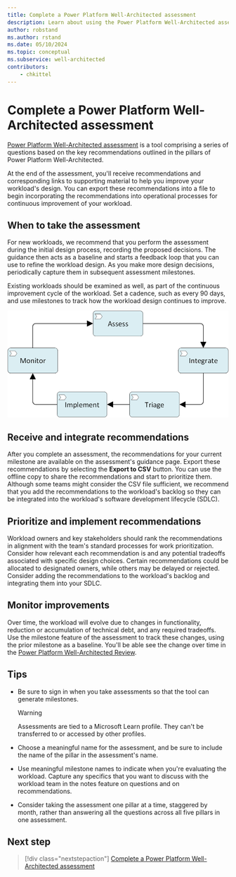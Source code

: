 ```yaml
---
title: Complete a Power Platform Well-Architected assessment
description: Learn about using the Power Platform Well-Architected assessments to help you implement the Pillar recommendations in your Power Platform workload. 
author: robstand
ms.author: rstand
ms.date: 05/10/2024
ms.topic: conceptual
ms.subservice: well-architected
contributors:
    - chkittel 
---
```


# Complete a Power Platform Well-Architected assessment

[Power Platform Well-Architected assessment](https://aka.ms/powa/assessment) is a tool comprising a series of questions based on the key recommendations outlined in the pillars of Power Platform Well-Architected.

At the end of the assessment, you'll receive recommendations and corresponding links to supporting material to help you improve your workload's design. You can export these recommendations into a file to begin incorporating the recommendations into operational processes for continuous improvement of your workload.

## When to take the assessment

For new workloads, we recommend that you perform the assessment during the initial design process, recording the proposed decisions. The guidance then acts as a baseline and starts a feedback loop that you can use to refine the workload design. As you make more design decisions, periodically capture them in subsequent assessment milestones.

Existing workloads should be examined as well, as part of the continuous improvement cycle of the workload. Set a cadence, such as every 90 days, and use milestones to track how the workload design continues to improve.

![Diagram that shows an overview of the continuous improvement cycle.](./_images/guidance-overview.png)

## Receive and integrate recommendations

After you complete an assessment, the recommendations for your current milestone are available on the assessment's guidance page. Export these recommendations by selecting the **Export to CSV** button. You can use the offline copy to share the recommendations and start to prioritize them. Although some teams might consider the CSV file sufficient, we recommend that you add the recommendations to the workload's backlog so they can be integrated into the workload's software development lifecycle (SDLC).

## Prioritize and implement recommendations

Workload owners and key stakeholders should rank the recommendations in alignment with the team's standard processes for work prioritization. Consider how relevant each recommendation is and any potential tradeoffs associated with specific design choices. Certain recommendations could be allocated to designated owners, while others may be delayed or rejected. Consider adding the recommendations to the workload's backlog and integrating them into your SDLC.

## Monitor improvements

Over time, the workload will evolve due to changes in functionality, reduction or accumulation of technical debt, and any required tradeoffs. Use the milestone feature of the assessment to track these changes, using the prior milestone as a baseline. You'll be able see the change over time in the [Power Platform Well-Architected Review](https://aka.ms/powa/assessment).

## Tips

- Be sure to sign in when you take assessments so that the tool can generate milestones.

  > [!WARNING]
  > Assessments are tied to a Microsoft Learn profile. They can't be transferred to or accessed by other profiles.

- Choose a meaningful name for the assessment, and be sure to include the name of the pillar in the assessment's name.
- Use meaningful milestone names to indicate when you're evaluating the workload.
  Capture any specifics that you want to discuss with the workload team in the notes feature on questions and on recommendations.
- Consider taking the assessment one pillar at a time, staggered by month, rather than answering all the questions across all five pillars in one assessment. 

## Next step

> [!div class="nextstepaction"]
> [Complete a Power Platform Well-Architected assessment](https://aka.ms/powa/assessment)

